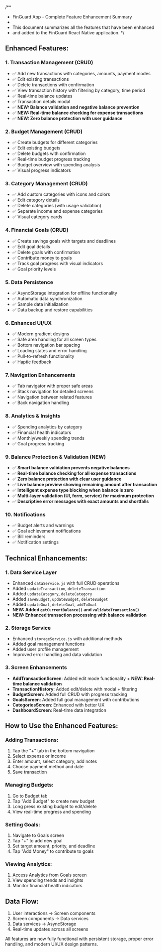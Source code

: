 /**
 * FinGuard App - Complete Feature Enhancement Summary
 * 
 * This document summarizes all the features that have been enhanced
 * and added to the FinGuard React Native application.
 */

## Enhanced Features:

### 1. **Transaction Management (CRUD)**
- ✅ Add new transactions with categories, amounts, payment modes
- ✅ Edit existing transactions 
- ✅ Delete transactions with confirmation
- ✅ View transaction history with filtering by category, time period
- ✅ Real-time balance updates
- ✅ Transaction details modal
- ✅ **NEW: Balance validation and negative balance prevention**
- ✅ **NEW: Real-time balance checking for expense transactions**
- ✅ **NEW: Zero balance protection with user guidance**

### 2. **Budget Management (CRUD)**
- ✅ Create budgets for different categories
- ✅ Edit existing budgets
- ✅ Delete budgets with confirmation
- ✅ Real-time budget progress tracking
- ✅ Budget overview with spending analysis
- ✅ Visual progress indicators

### 3. **Category Management (CRUD)**
- ✅ Add custom categories with icons and colors
- ✅ Edit category details
- ✅ Delete categories (with usage validation)
- ✅ Separate income and expense categories
- ✅ Visual category cards

### 4. **Financial Goals (CRUD)**
- ✅ Create savings goals with targets and deadlines
- ✅ Edit goal details
- ✅ Delete goals with confirmation
- ✅ Contribute money to goals
- ✅ Track goal progress with visual indicators
- ✅ Goal priority levels

### 5. **Data Persistence**
- ✅ AsyncStorage integration for offline functionality
- ✅ Automatic data synchronization
- ✅ Sample data initialization
- ✅ Data backup and restore capabilities

### 6. **Enhanced UI/UX**
- ✅ Modern gradient designs
- ✅ Safe area handling for all screen types
- ✅ Bottom navigation bar spacing
- ✅ Loading states and error handling
- ✅ Pull-to-refresh functionality
- ✅ Haptic feedback

### 7. **Navigation Enhancements**
- ✅ Tab navigator with proper safe areas
- ✅ Stack navigation for detailed screens
- ✅ Navigation between related features
- ✅ Back navigation handling

### 8. **Analytics & Insights**
- ✅ Spending analytics by category
- ✅ Financial health indicators
- ✅ Monthly/weekly spending trends
- ✅ Goal progress tracking

### 9. **Balance Protection & Validation (NEW)**
- ✅ **Smart balance validation prevents negative balances**
- ✅ **Real-time balance checking for all expense transactions**
- ✅ **Zero balance protection with clear user guidance**
- ✅ **Live balance preview showing remaining amount after transaction**
- ✅ **Intelligent expense type blocking when balance is zero**
- ✅ **Multi-layer validation (UI, form, service) for maximum protection**
- ✅ **Descriptive error messages with exact amounts and shortfalls**

### 10. **Notifications**
- ✅ Budget alerts and warnings
- ✅ Goal achievement notifications
- ✅ Bill reminders
- ✅ Notification settings

## Technical Enhancements:

### 1. **Data Service Layer**
- Enhanced `dataService.js` with full CRUD operations
- Added `updateTransaction`, `deleteTransaction`
- Added `updateCategory`, `deleteCategory`
- Added `saveBudget`, `updateBudget`, `deleteBudget`
- Added `updateGoal`, `deleteGoal`, `addToGoal`
- **NEW: Added `getCurrentBalance()` and `validateTransaction()`**
- **NEW: Enhanced transaction processing with balance validation**

### 2. **Storage Service**
- Enhanced `storageService.js` with additional methods
- Added goal management functions
- Added user profile management
- Improved error handling and data validation

### 3. **Screen Enhancements**
- **AddTransactionScreen**: Added edit mode functionality + **NEW: Real-time balance validation**
- **TransactionHistory**: Added edit/delete with modal + filtering
- **BudgetScreen**: Added full CRUD with progress tracking
- **GoalsScreen**: Added full goal management with contributions
- **CategoriesScreen**: Enhanced with better UX
- **DashboardScreen**: Real-time data integration

## How to Use the Enhanced Features:

### Adding Transactions:
1. Tap the "+" tab in the bottom navigation
2. Select expense or income
3. Enter amount, select category, add notes
4. Choose payment method and date
5. Save transaction

### Managing Budgets:
1. Go to Budget tab
2. Tap "Add Budget" to create new budget
3. Long press existing budget to edit/delete
4. View real-time progress and spending

### Setting Goals:
1. Navigate to Goals screen
2. Tap "+" to add new goal
3. Set target amount, priority, and deadline
4. Tap "Add Money" to contribute to goals

### Viewing Analytics:
1. Access Analytics from Goals screen
2. View spending trends and insights
3. Monitor financial health indicators

## Data Flow:
1. User interactions → Screen components
2. Screen components → Data services
3. Data services → AsyncStorage
4. Real-time updates across all screens

All features are now fully functional with persistent storage,
proper error handling, and modern UI/UX design patterns.
